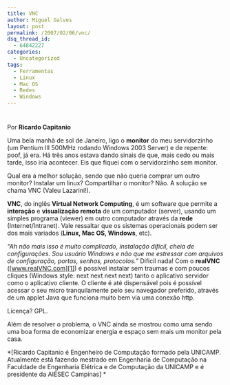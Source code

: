 ```yaml
---
title: VNC
author: Miguel Galves
layout: post
permalink: /2007/02/06/vnc/
dsq_thread_id:
  - 64842227
categories:
  - Uncategorized
tags:
  - Ferramentas
  - Linux
  - Mac OS
  - Redes
  - Windows
---
```

# 

Por **Ricardo Capitanio**

Uma bela manhã de sol de Janeiro, ligo o **monitor** do meu servidorzinho (um Pentium III 500MHz rodando Windows 2003 Server) e de repente: poof, já era. Há três anos estava dando sinais de que, mais cedo ou mais tarde, isso iria acontecer. Eis que fiquei com o servidorzinho sem monitor.

Qual era a melhor solução, sendo que não queria comprar um outro monitor? Instalar um linux? Compartilhar o monitor? Não. A solução se chama VNC (Valeu Lazarini!).

**VNC**, do inglês **Virtual Network Computing**, é um software que permite a **interação** e **visualização remota** de um computador (server), usando um simples programa (viewer) em outro computador através da **rede** (Internet/Intranet). Vale ressaltar que os sistemas operacionais podem ser dos mais variados (**Linux, Mac OS, Windows**, etc).

*“Ah não mais isso é muito complicado, instalação dificil, cheia de configurações. Sou usuário Windows e não que me estressar com arquivos de configuração, portas, senhas, protocolos.”* Dificil nada! Com o **realVNC** ([www.realVNC.com][1]) é possível instalar sem traumas e com poucos cliques (Windows style: next next next next) tanto o aplicativo servidor como o aplicativo cliente. O cliente é até dispensável pois é possível acessar o seu micro tranquilamente pelo seu navegador preferido, através de um applet Java que funciona muito bem via uma conexão http.

 [1]: http://www.realVNC.com

Licença? GPL.

Além de resolver o problema, o VNC ainda se mostrou como uma sendo uma boa forma de economizar energia e espaço sem mais um monitor pela casa.

*[Ricardo Capitanio é Engenheiro de Computação formado pela UNICAMP. Atualmente está fazendo mestrado em Engenharia de Computação na Faculdade de Engenharia Elétrica e de Computação da UNICAMP e é presidente da AIESEC Campinas] *